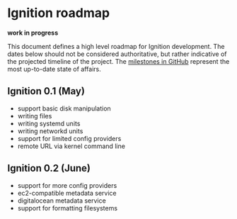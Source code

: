 # Ignition roadmap #

**work in progress**

This document defines a high level roadmap for Ignition development. The dates
below should not be considered authoritative, but rather indicative of the
projected timeline of the project.  The [milestones in GitHub][milestones]
represent the most up-to-date state of affairs.

## Ignition 0.1 (May) ##
- support basic disk manipulation
 - writing files
 - writing systemd units
 - writing networkd units
- support for limited config providers
 - remote URL via kernel command line

## Ignition 0.2 (June) ##
- support for more config providers
 - ec2-compatible metadata service
 - digitalocean metadata service
- support for formatting filesystems

[milestones]: https://github.com/coreos/ignition/milestones
